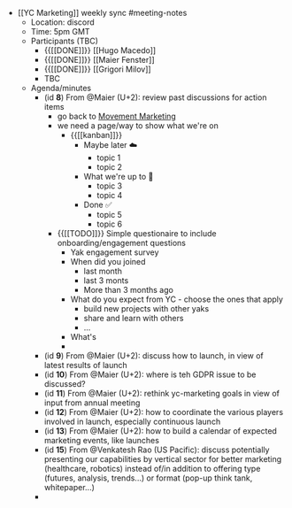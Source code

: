 - [[YC Marketing]] weekly sync #meeting-notes
    - Location: discord 
    - Time: 5pm GMT 
    - Participants (TBC)
        - {{[[DONE]]}} [[Hugo Macedo]] 
        - {{[[DONE]]}} [[Maier Fenster]]
        - {{[[DONE]]}} [[Grigori Milov]]
        - TBC
    - Agenda/minutes
        - (id **8**) From @Maier (U+2):
          review past discussions for action items
            - go back to [Movement Marketing](https://www.strawberryfrog.com/movement-marketing-4-strategies-for-sparking-a-brand-movement/)
            - we need a page/way to show what we're on
                - {{[[kanban]]}}
                    - Maybe later ☁️
                        - topic 1
                        - topic 2
                    - What we're up to 🎯
                        - topic 3
                        - topic 4
                    - Done ✅
                        - topic 5
                        - topic 6
            - {{[[TODO]]}} Simple questionaire to include onboarding/engagement questions
                - Yak engagement survey 
                - When did you joined
                    - last month
                    - last 3 monts
                    - More than 3 months ago
                - What do you expect from YC - choose the ones that apply
                    - build new projects with other yaks
                    - share and learn with others
                    - ...
                - What's 
                - 
        - (id **9**) From @Maier (U+2):
          discuss how to launch, in view of latest results of launch
        - (id **10**) From @Maier (U+2):
          where is teh GDPR issue to be discussed?
        - (id **11**) From @Maier (U+2):
          rethink yc-marketing goals in view of input from annual meeting
        - (id **12**) From @Maier (U+2):
          how to coordinate the various players involved in launch, especially continuous launch
        - (id **13**) From @Maier (U+2):
          how to build a calendar of expected marketing events, like launches
        - (id **15**) From @Venkatesh Rao (US Pacific):
          discuss potentially presenting our capabilities by vertical sector for better marketing (healthcare, robotics) instead of/in addition to offering type (futures, analysis, trends...) or format (pop-up think tank, whitepaper...)
        - 
